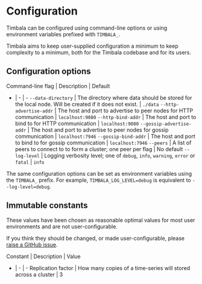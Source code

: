 # Configuration

Timbala can be configured using command-line options or using environment
variables prefixed with `TIMBALA_`.

Timbala aims to keep user-supplied configuration a minimum to keep complexity
to a minimum, both for the Timbala codebase and for its users.

## Configuration options

Command-line flag | Description | Default
- | - | -
`--data-directory` | The directory where data should be stored for the local node. Will be created if it does not exist. | `./data`
`--http-advertise-addr` | The host and port to advertise to peer nodes for HTTP communication | `localhost:9080`
`--http-bind-addr` | The host and port to bind to for HTTP communication | `localhost:9080`
`--gossip-advertise-addr` | The host and port to advertise to peer nodes for gossip communication | `localhost:7946`
`--gossip-bind-addr` | The host and port to bind to for gossip communication | `localhost:7946`
`--peers` | A list of peers to connect to to form a cluster; one peer per flag | No default
`--log-level` | Logging verbosity level; one of `debug`, `info`, `warning`, `error` or `fatal` | `info`

The same configuration options can be set as environment variables using the
`TIMBALA_` prefix. For example, `TIMBALA_LOG_LEVEL=debug` is equivalent to
`--log-level=debug`.

## Immutable constants

These values have been chosen as reasonable optimal values for most user
environments and are not user-configurable.

If you think they should be changed, or made user-configurable, please [raise a GitHub issue][].

Constant | Description | Value
- | - | -
Replication factor | How many copies of a time-series will stored across a cluster | 3

[raise a GitHub issue]: https://github.com/mattbostock/timbala/issues/new
